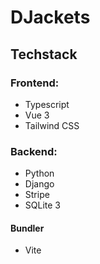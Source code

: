 # DJackets

## Techstack

### Frontend:
 - Typescript
 - Vue 3
 - Tailwind CSS

### Backend:
 - Python
 - Django
 - Stripe
 - SQLite 3

#### Bundler
 - Vite
